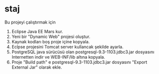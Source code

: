 # staj

Bu projeyi çalıştırmak için

1. Eclipse Java EE Mars kur.
2. Yeni bir "Dynamic Web" projesi oluştur.
3. Kaynak kodları boş proje içine kopyala.
4. Eclpse projesini Tomcat server kullancak şekilde ayarla.
5. PostgreSQL java sürücüsü olan postgresql-9.3-1103.jdbc3.jar dosyasını Internetten indir ve WEB-INF/lib altına kopyala.
6. Proje "Build path" e postgresql-9.3-1103.jdbc3.jar  dosyasını "Export External Jar" olarak ekle.

